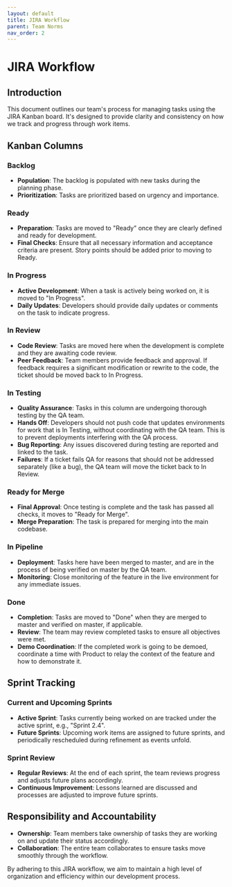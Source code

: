 ```yaml
---
layout: default
title: JIRA Workflow
parent: Team Norms
nav_order: 2
---
```


# JIRA Workflow

## Introduction

This document outlines our team's process for managing tasks using the JIRA Kanban board. It's designed to provide clarity and consistency on how we track and progress through work items.

## Kanban Columns

### Backlog

- **Population**: The backlog is populated with new tasks during the planning phase.
- **Prioritization**: Tasks are prioritized based on urgency and importance.

### Ready

- **Preparation**: Tasks are moved to "Ready" once they are clearly defined and ready for development.
- **Final Checks**: Ensure that all necessary information and acceptance criteria are present.  Story points should be added prior to moving to Ready.

### In Progress

- **Active Development**: When a task is actively being worked on, it is moved to "In Progress".
- **Daily Updates**: Developers should provide daily updates or comments on the task to indicate progress.

### In Review

- **Code Review**: Tasks are moved here when the development is complete and they are awaiting code review.
- **Peer Feedback**: Team members provide feedback and approval. If feedback requires a significant modification or rewrite to the code, the ticket should be moved back to In Progress.

### In Testing

- **Quality Assurance**: Tasks in this column are undergoing thorough testing by the QA team.
- **Hands Off**: Developers should not push code that updates environments for work that is In Testing, without coordinating with the QA team.  This is to prevent deployments interfering with the QA process.
- **Bug Reporting**: Any issues discovered during testing are reported and linked to the task.
- **Failures**: If a ticket fails QA for reasons that should not be addressed separately (like a bug), the QA team will move the ticket back to In Review.

### Ready for Merge

- **Final Approval**: Once testing is complete and the task has passed all checks, it moves to "Ready for Merge".
- **Merge Preparation**: The task is prepared for merging into the main codebase.

### In Pipeline

- **Deployment**: Tasks here have been merged to master, and are in the process of being verified on master by the QA team.
- **Monitoring**: Close monitoring of the feature in the live environment for any immediate issues.

### Done

- **Completion**: Tasks are moved to "Done" when they are merged to master and verified on master, if applicable.
- **Review**: The team may review completed tasks to ensure all objectives were met.
- **Demo Coordination**: If the completed work is going to be demoed, coordinate a time with Product to relay the context of the feature and how to demonstrate it.

## Sprint Tracking

### Current and Upcoming Sprints

- **Active Sprint**: Tasks currently being worked on are tracked under the active sprint, e.g., "Sprint 2.4".
- **Future Sprints**: Upcoming work items are assigned to future sprints, and periodically rescheduled during refinement as events unfold.

### Sprint Review

- **Regular Reviews**: At the end of each sprint, the team reviews progress and adjusts future plans accordingly.
- **Continuous Improvement**: Lessons learned are discussed and processes are adjusted to improve future sprints.

## Responsibility and Accountability

- **Ownership**: Team members take ownership of tasks they are working on and update their status accordingly.
- **Collaboration**: The entire team collaborates to ensure tasks move smoothly through the workflow.

By adhering to this JIRA workflow, we aim to maintain a high level of organization and efficiency within our development process.